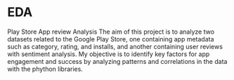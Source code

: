 # EDA
Play Store App review Analysis 
The aim of this project is to analyze two datasets related to the Google Play Store, one containing app metadata such as category, rating, and installs, and another containing user reviews with sentiment analysis. My objective is to identify key factors for app engagement and success by analyzing patterns and correlations in the data with the phython libraries.
